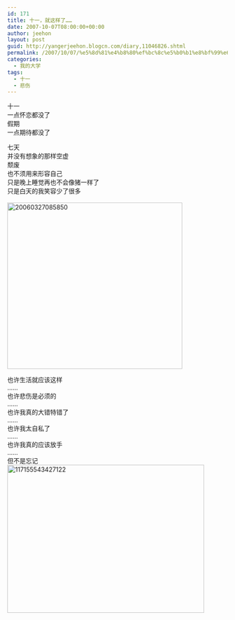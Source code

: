 ```yaml
---
id: 171
title: 十一，就这样了……
date: 2007-10-07T08:00:00+00:00
author: jeehon
layout: post
guid: http://yangerjeehon.blogcn.com/diary,11046826.shtml
permalink: /2007/10/07/%e5%8d%81%e4%b8%80%ef%bc%8c%e5%b0%b1%e8%bf%99%e6%a0%b7%e4%ba%86%e2%80%a6%e2%80%a6/
categories:
  - 我的大学
tags:
  - 十一
  - 悲伤
---
```

十一  
一点怀恋都没了  
假期  
一点期待都没了

七天  
并没有想象的那样空虚  
颓废  
也不须用来形容自己  
只是晚上睡觉再也不会像猪一样了  
只是白天的我笑容少了很多  
&nbsp;  
<img alt="20060327085850" src="http://images.blogcn.com/2007/10/7/11/yangerjeehon,20071007232028667.jpg" border="0" height="380" width="400" />

也许生活就应该这样  
……  
也许悲伤是必须的  
……  
也许我真的大错特错了  
……  
也许我太自私了  
……  
也许我真的应该放手  
……  
但不是忘记  
<img alt="117155543427122" src="http://images.blogcn.com/2007/10/7/11/yangerjeehon,20071007231331863.jpg" border="0" height="338" width="450" />
